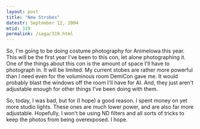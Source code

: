 ```yaml
---
layout: post
title: "New Strobes"
datestr: September 12, 2004
mtid: 319
permalink: /saga/319.html
---
```


So, I'm going to be doing costume photography for AnimeIowa this year.  This will
be the first year I've been to this con, let alone photographing it.  One of the
things about this con is the amount of space I'll have to photograph in.  It will
be limited.  My current stobes are rather more powerful than I need even for the
voluminous room DemiCon gave me.  It would probably blast the windows off the room
I'll have for AI.  And, they just aren't adjustable enough for other things I've
been doing with them.

So, today, I was bad, but for (I hope) a good reason. I spent money on yet more
studio lights.  These ones are much lower power, and are also far more adjustable.
Hopefully, I won't be using ND filters and all sorts of tricks to keep the photos
from being overexposed.  I hope.

